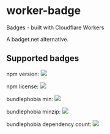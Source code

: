 worker-badge
============

Badges - built with Cloudflare Workers

A badget.net alternative.

## Supported badges

npm version: ![](https://badge-staging.tuananh.net/npm/v/camaro)

npm license: ![](https://badge-staging.tuananh.net/npm/license/camaro)

bundlephobia min: ![](https://badge-staging.tuananh.net/bundlephobia/min/camaro)

bundlephobia minzip: ![](https://badge-staging.tuananh.net/bundlephobia/minzip/camaro)

bundlephobia dependency count: ![](https://badge-staging.tuananh.net/bundlephobia/dependency-count/camaro)
